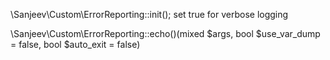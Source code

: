 \Sanjeev\Custom\ErrorReporting::init(); set true for verbose logging

\Sanjeev\Custom\ErrorReporting::echo()(mixed $args, bool $use_var_dump = false, bool $auto_exit = false)

